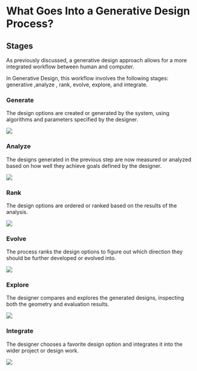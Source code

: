 # What Goes Into a Generative Design Process?

## Stages

As previously discussed, a generative design approach allows for a more integrated workflow between human and computer. 

In Generative Design, this workflow involves the following stages: generative ,analyze , rank, evolve, explore, and integrate.

### Generate

The design options are created or generated by the system, using algorithms and parameters specified by the designer.

![](../../../.gitbook/assets/stages1.png)

### Analyze

The designs generated in the previous step are now measured or analyzed based on how well they achieve goals defined by the designer.

![](../../../.gitbook/assets/stages2.png)

### Rank

The design options are ordered or ranked based on the results of the analysis.

![](../../../.gitbook/assets/stages3.png)

### Evolve

The process ranks the design options to figure out which direction they should be further developed or evolved into.

![](../../../.gitbook/assets/stages4.png)

### Explore

The designer compares and explores the generated designs, inspecting both the geometry and evaluation results.

![](../../../.gitbook/assets/stages5.png)

### Integrate

The designer chooses a favorite design option and integrates it into the wider project or design work.

![](../../../.gitbook/assets/stages6.png)

